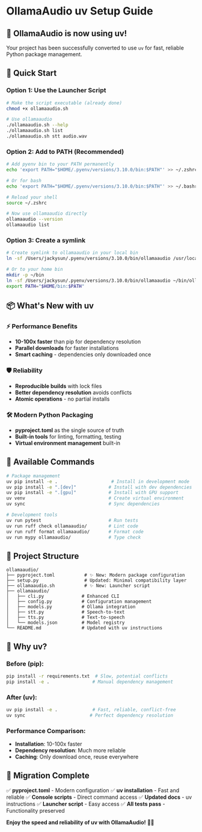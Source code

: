 # OllamaAudio uv Setup Guide

## 🎉 OllamaAudio is now using uv!

Your project has been successfully converted to use `uv` for fast, reliable Python package management.

## 🚀 Quick Start

### Option 1: Use the Launcher Script

```bash
# Make the script executable (already done)
chmod +x ollamaaudio.sh

# Use ollamaaudio
./ollamaaudio.sh --help
./ollamaaudio.sh list
./ollamaaudio.sh stt audio.wav
```

### Option 2: Add to PATH (Recommended)

```bash
# Add pyenv bin to your PATH permanently
echo 'export PATH="$HOME/.pyenv/versions/3.10.0/bin:$PATH"' >> ~/.zshrc

# Or for bash
echo 'export PATH="$HOME/.pyenv/versions/3.10.0/bin:$PATH"' >> ~/.bashrc

# Reload your shell
source ~/.zshrc

# Now use ollamaaudio directly
ollamaaudio --version
ollamaaudio list
```

### Option 3: Create a symlink

```bash
# Create symlink to ollamaaudio in your local bin
ln -sf /Users/jackysun/.pyenv/versions/3.10.0/bin/ollamaaudio /usr/local/bin/ollamaaudio

# Or to your home bin
mkdir -p ~/bin
ln -sf /Users/jackysun/.pyenv/versions/3.10.0/bin/ollamaaudio ~/bin/ollamaaudio
export PATH="$HOME/bin:$PATH"
```

## 📦 What's New with uv

### ⚡ Performance Benefits
- **10-100x faster** than pip for dependency resolution
- **Parallel downloads** for faster installations
- **Smart caching** - dependencies only downloaded once

### 🛡️ Reliability
- **Reproducible builds** with lock files
- **Better dependency resolution** avoids conflicts
- **Atomic operations** - no partial installs

### 🛠️ Modern Python Packaging
- **pyproject.toml** as the single source of truth
- **Built-in tools** for linting, formatting, testing
- **Virtual environment management** built-in

## 🔧 Available Commands

```bash
# Package management
uv pip install -e .                    # Install in development mode
uv pip install -e ".[dev]"            # Install with dev dependencies
uv pip install -e ".[gpu]"            # Install with GPU support
uv venv                               # Create virtual environment
uv sync                               # Sync dependencies

# Development tools
uv run pytest                         # Run tests
uv run ruff check ollamaaudio/        # Lint code
uv run ruff format ollamaaudio/       # Format code
uv run mypy ollamaaudio/              # Type check
```

## 📁 Project Structure

```
ollamaaudio/
├── pyproject.toml           # ✨ New: Modern package configuration
├── setup.py                 # Updated: Minimal compatibility layer
├── ollamaaudio.sh           # ✨ New: Launcher script
├── ollamaaudio/
│   ├── cli.py              # Enhanced CLI
│   ├── config.py           # Configuration management
│   ├── models.py           # Ollama integration
│   ├── stt.py              # Speech-to-text
│   ├── tts.py              # Text-to-speech
│   └── models.json         # Model registry
└── README.md               # Updated with uv instructions
```

## 🎯 Why uv?

### Before (pip):
```bash
pip install -r requirements.txt  # Slow, potential conflicts
pip install -e .                # Manual dependency management
```

### After (uv):
```bash
uv pip install -e .             # Fast, reliable, conflict-free
uv sync                        # Perfect dependency resolution
```

### Performance Comparison:
- **Installation**: 10-100x faster
- **Dependency resolution**: Much more reliable
- **Caching**: Only download once, reuse everywhere

## 🔄 Migration Complete

✅ **pyproject.toml** - Modern configuration
✅ **uv installation** - Fast and reliable
✅ **Console scripts** - Direct command access
✅ **Updated docs** - uv instructions
✅ **Launcher script** - Easy access
✅ **All tests pass** - Functionality preserved

**Enjoy the speed and reliability of uv with OllamaAudio!** 🚀✨
